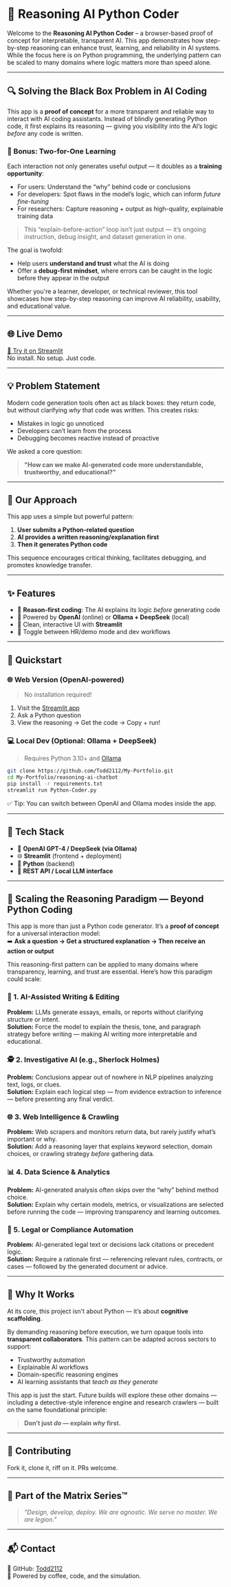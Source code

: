 # 🧠 Reasoning AI Python Coder

Welcome to the **Reasoning AI Python Coder** – a browser-based proof of concept for interpretable, transparent AI. This app demonstrates how step-by-step reasoning can enhance trust, learning, and reliability in AI systems. While the focus here is on Python programming, the underlying pattern can be scaled to many domains where logic matters more than speed alone.

---

## 🔍 Solving the Black Box Problem in AI Coding

This app is a **proof of concept** for a more transparent and reliable way to interact with AI coding assistants. Instead of blindly generating Python code, it first explains its reasoning — giving you visibility into the AI’s logic *before* any code is written.

### 🎯 Bonus: Two-for-One Learning
Each interaction not only generates useful output — it doubles as a **training opportunity**:

- For users: Understand the “why” behind code or conclusions
- For developers: Spot flaws in the model’s logic, which can inform *future fine-tuning*
- For researchers: Capture reasoning + output as high-quality, explainable training data

> This “explain-before-action” loop isn’t just output — it’s ongoing instruction, debug insight, and dataset generation in one.

The goal is twofold:
- Help users **understand and trust** what the AI is doing
- Offer a **debug-first mindset**, where errors can be caught in the logic before they appear in the output

Whether you're a learner, developer, or technical reviewer, this tool showcases how step-by-step reasoning can improve AI reliability, usability, and educational value.

---

## 🌐 Live Demo
[🚀 Try it on Streamlit](https://python-coder.streamlit.app/)  
No install. No setup. Just code.

---

## 💡 Problem Statement
Modern code generation tools often act as black boxes: they return code, but without clarifying *why* that code was written. This creates risks:

- Mistakes in logic go unnoticed
- Developers can’t learn from the process
- Debugging becomes reactive instead of proactive

We asked a core question:

> **"How can we make AI-generated code more understandable, trustworthy, and educational?"**

---

## 🧪 Our Approach
This app uses a simple but powerful pattern:

1. **User submits a Python-related question**
2. **AI provides a written reasoning/explanation first**
3. **Then it generates Python code**

This sequence encourages critical thinking, facilitates debugging, and promotes knowledge transfer.

---

## ✨ Features

- 🧠 **Reason-first coding**: The AI explains its logic *before* generating code
- 🤖 Powered by **OpenAI** (online) or **Ollama + DeepSeek** (local)
- 🧼 Clean, interactive UI with **Streamlit**
- 🔀 Toggle between HR/demo mode and dev workflows

---

## 🚀 Quickstart

### 🌐 Web Version (OpenAI-powered)
> No installation required!

1. Visit the [Streamlit app](https://python-coder.streamlit.app/)
2. Ask a Python question
3. View the reasoning → Get the code → Copy + run!

### 💻 Local Dev (Optional: Ollama + DeepSeek)
> Requires Python 3.10+ and [Ollama](https://ollama.com)

```bash
git clone https://github.com/Todd2112/My-Portfolio.git
cd My-Portfolio/reasoning-ai-chatbot
pip install -r requirements.txt
streamlit run Python-Coder.py
```

✅ Tip: You can switch between OpenAI and Ollama modes inside the app.

---

## 🧰 Tech Stack
- 🧠 **OpenAI GPT-4 / DeepSeek (via Ollama)**
- 🌐 **Streamlit** (frontend + deployment)
- 🐍 **Python** (backend)
- 🔌 **REST API / Local LLM interface**

---

## 🔮 Scaling the Reasoning Paradigm — Beyond Python Coding

This app is more than just a Python code generator. It’s a **proof of concept** for a universal interaction model:  
➡️ **Ask a question → Get a structured explanation → Then receive an action or output**

This reasoning-first pattern can be applied to many domains where transparency, learning, and trust are essential. Here’s how this paradigm could scale:

### 🧠 1. AI-Assisted Writing & Editing
**Problem:** LLMs generate essays, emails, or reports without clarifying structure or intent.  
**Solution:** Force the model to explain the thesis, tone, and paragraph strategy before writing — making AI writing more interpretable and educational.

### 🕵️ 2. Investigative AI (e.g., Sherlock Holmes)
**Problem:** Conclusions appear out of nowhere in NLP pipelines analyzing text, logs, or clues.  
**Solution:** Explain each logical step — from evidence extraction to inference — before presenting any final verdict.

### 🌐 3. Web Intelligence & Crawling
**Problem:** Web scrapers and monitors return data, but rarely justify what’s important or why.  
**Solution:** Add a reasoning layer that explains keyword selection, domain choices, or crawling strategy *before* gathering data.

### 📊 4. Data Science & Analytics
**Problem:** AI-generated analysis often skips over the “why” behind method choice.  
**Solution:** Explain why certain models, metrics, or visualizations are selected before running the code — improving transparency and learning outcomes.

### 🧾 5. Legal or Compliance Automation
**Problem:** AI-generated legal text or decisions lack citations or precedent logic.  
**Solution:** Require a rationale first — referencing relevant rules, contracts, or cases — followed by the generated document or advice.

---

## 🧩 Why It Works

At its core, this project isn't about Python — it’s about **cognitive scaffolding**.

By demanding reasoning before execution, we turn opaque tools into **transparent collaborators**. This pattern can be adapted across sectors to support:

- Trustworthy automation
- Explainable AI workflows
- Domain-specific reasoning engines
- AI learning assistants that *teach as they generate*

This app is just the start. Future builds will explore these other domains — including a detective-style inference engine and research crawlers — built on the same foundational principle:

> **Don’t just *do* — explain *why* first.**

---

## 🤝 Contributing
Fork it, clone it, riff on it. PRs welcome.

---

## 🧪 Part of the Matrix Series™
> *"Design, develop, deploy. We are agnostic. We serve no master. We are legion."*

---

## 📬 Contact
👤 GitHub: [Todd2112](https://github.com/Todd2112)  
🚀 Powered by coffee, code, and the simulation.

